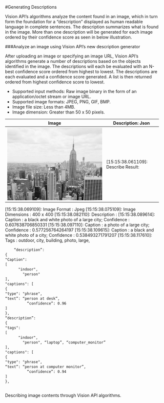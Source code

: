 <!-- 
NavPath: Computer Vision API
LinkLabel: Describing Images
Url: Computer-Vision-API/documentation/DescribingImages
Weight: 40
-->
#Generating Descriptions

Vision API’s algorithms analyze the content found in an image, which in turn form the foundation for a “description” displayed as human readable language in complete sentences. The description summarizes what is found in the image. More than one description will be generated for each image ordered by their confidence score as seen in below illustration.

###Analyze an image using Vision API’s new description generator

After uploading an image or specifying an image URL, Vision API’s algorithms generate a number of descriptions based on the objects identified in the image. The descriptions will each be evaluated with an N-best confidence score ordered from highest to lowest. The descriptions are each evaluated and a confidence score generated. A list is then returned ordered from highest confidence score to lowest.

 * Supported input methods: Raw image binary in the form of an application/octet stream or image URL.
 * Supported image formats: JPEG, PNG, GIF, BMP.
 * Image file size: Less than 4MB.
 * Image dimension: Greater than 50 x 50 pixels.
  
Image  | Description: Json
------|------|
![Big_city](./Images/Big_city.PNG) | [15:15:38.061109]: Describe Result:
[15:15:38.069109]: Image Format : Jpeg
[15:15:38.075109]: Image Dimensions : 400 x 400
[15:15:38.082110]: Description : 
[15:15:38.089614]:    Caption : a black and white photo of a large city; Confidence : 0.607638706850331
[15:15:38.097110]:    Caption : a photo of a large city; Confidence : 0.577256764264197
[15:15:38.109615]:    Caption : a black and white photo of a city; Confidence : 0.538493271791207
[15:15:38.117610]:    Tags : outdoor, city, building, photo, large, 
```
 	“description”: 
{
"Caption": 
[
      "indoor",
        "person"
], 
"captions": [
{
"type": "phrase",
“text”: “person at desk”,
          “confidence”: 0.96
]
},
“description”: 
{
"tags": 
[
      "indoor",
        "person", “laptop”, “computer_monitor”
], 
"captions": [
{
"type": "phrase",
“text”: “person at computer monitor”,
          “confidence”: 0.94
]
},
	
```

Describing image contents through Vision API algorithms.
